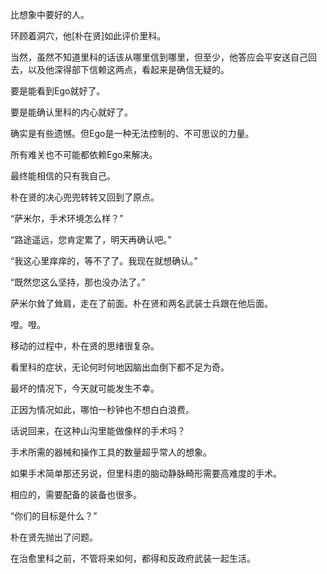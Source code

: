 比想象中要好的人。

环顾着洞穴，他[朴在贤]如此评价里科。

当然，虽然不知道里科的话该从哪里信到哪里，但至少，他答应会平安送自己回去，以及他深得部下信赖这两点，看起来是确信无疑的。

要是能看到Ego就好了。

要是能确认里科的内心就好了。

确实是有些遗憾。但Ego是一种无法控制的、不可思议的力量。

所有难关也不可能都依赖Ego来解决。

最终能相信的只有我自己。

朴在贤的决心兜兜转转又回到了原点。

“萨米尔，手术环境怎么样？”

“路途遥远，您肯定累了，明天再确认吧。”

“我这心里痒痒的，等不了了。我现在就想确认。”

“既然您这么坚持，那也没办法了。”

萨米尔耸了耸肩，走在了前面。朴在贤和两名武装士兵跟在他后面。

噔。噔。

移动的过程中，朴在贤的思绪很复杂。

看里科的症状，无论何时何地因脑出血倒下都不足为奇。

最坏的情况下，今天就可能发生不幸。

正因为情况如此，哪怕一秒钟也不想白白浪费。

话说回来，在这种山沟里能做像样的手术吗？

手术所需的器械和操作工具的数量超乎常人的想象。

如果手术简单那还另说，但里科患的脑动静脉畸形需要高难度的手术。

相应的，需要配备的装备也很多。

“你们的目标是什么？”

朴在贤先抛出了问题。

在治愈里科之前，不管将来如何，都得和反政府武装一起生活。